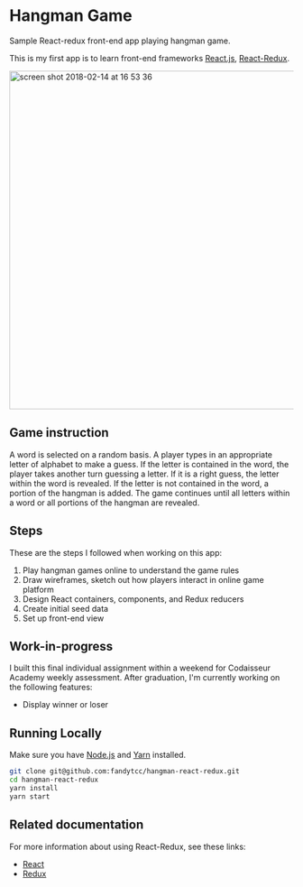 # Hangman Game

Sample React-redux front-end app playing hangman game. 

This is my first app is to learn front-end frameworks [React.js](https://github.com/facebookincubator/create-react-app), [React-Redux](https://github.com/reactjs/redux).

<img width="600" alt="screen shot 2018-02-14 at 16 53 36" src="https://user-images.githubusercontent.com/32798242/36214422-be0b67d4-11a9-11e8-9121-c9924548ad83.png">

## Game instruction
A word is selected on a random basis. A player types in an appropriate letter of alphabet to make a guess. If the letter is contained in the word, the player takes another turn guessing a letter. If it is a right guess, the letter within the word is revealed. If the letter is not contained in the word, a portion of the hangman is added. The game continues until all letters within a word or all portions of the hangman are revealed.

## Steps
These are the steps I followed when working on this app:
1. Play hangman games online to understand the game rules
2. Draw wireframes, sketch out how players interact in online game platform
3. Design React containers, components, and Redux reducers
4. Create initial seed data
5. Set up front-end view

## Work-in-progress
I built this final individual assignment within a weekend for Codaisseur Academy weekly assessment. After graduation, I'm currently working on the following features:
  * Display winner or loser

## Running Locally
Make sure you have [Node.js](https://nodejs.org/en/) and [Yarn](https://yarnpkg.com/en/) installed.

```bash
git clone git@github.com:fandytcc/hangman-react-redux.git
cd hangman-react-redux
yarn install
yarn start
```

## Related documentation
For more information about using React-Redux, see these links:

* [React](https://facebook.github.io/react-native/)
* [Redux](https://redux.js.org/)

